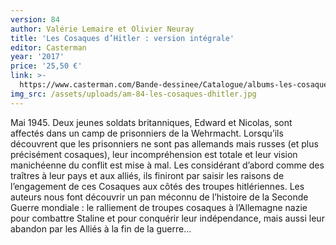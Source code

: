 ```yaml
---
version: 84
author: Valérie Lemaire et Olivier Neuray
title: 'Les Cosaques d’Hitler : version intégrale'
editor: Casterman
year: '2017'
price: '25,50 €'
link: >-
  https://www.casterman.com/Bande-dessinee/Catalogue/albums-les-cosaques-d-hitler/les-cosaques-dhitler
img_src: /assets/uploads/am-84-les-cosaques-dhitler.jpg
---
```

Mai 1945. Deux jeunes soldats britanniques, Edward et Nicolas, sont affectés dans un camp de prisonniers de la Wehrmacht. Lorsqu’ils découvrent que les prisonniers ne sont pas allemands mais russes (et plus précisément cosaques), leur incompréhension est totale et leur vision manichéenne du conflit est mise à mal. Les considérant d’abord comme des traîtres à leur pays et aux alliés, ils finiront par saisir les raisons de l’engagement de ces Cosaques aux côtés des troupes hitlériennes. Les auteurs nous font découvrir un pan méconnu de l’histoire de la Seconde Guerre mondiale : le ralliement de troupes cosaques à l’Allemagne nazie pour combattre Staline et pour conquérir leur indépendance, mais aussi leur abandon par les Alliés à la fin de la guerre…
